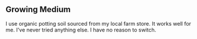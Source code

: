 ## Growing Medium

I use organic potting soil sourced from my local farm store.  It works well for me.  I've never tried anything else.  I have no reason to switch.
